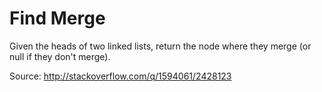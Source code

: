 Find Merge
==================

Given the heads of two linked lists, return the node where they merge (or null
if they don't merge).

Source: http://stackoverflow.com/q/1594061/2428123